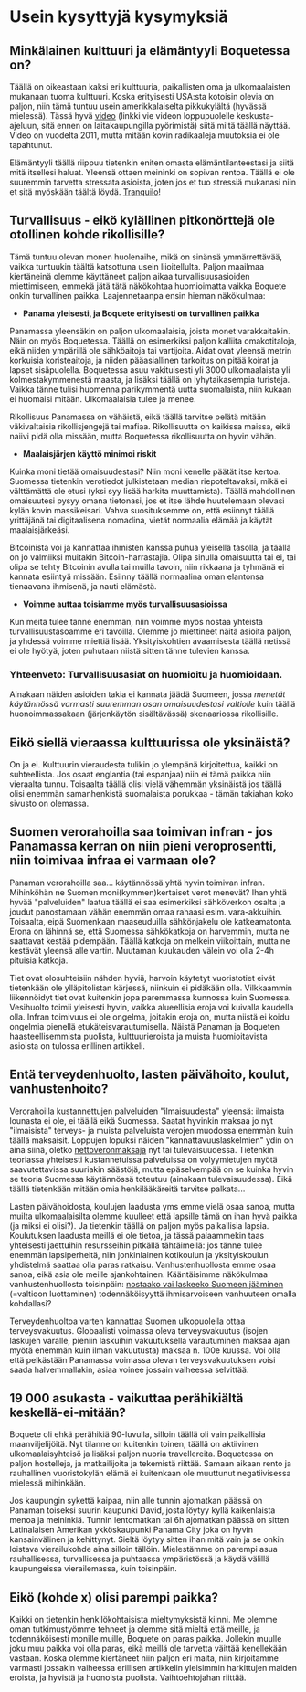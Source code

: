 # Usein kysyttyjä kysymyksiä

## Minkälainen kulttuuri ja elämäntyyli Boquetessa on?

Täällä on oikeastaan kaksi eri kulttuuria, paikallisten oma ja ulkomaalaisten mukanaan tuoma kulttuuri. Koska erityisesti USA:sta kotoisin olevia on paljon, niin tämä tuntuu usein amerikkalaiselta pikkukylältä (hyvässä mielessä). Tässä hyvä [video](https://youtu.be/MS9jd3REekU?t=845) (linkki vie videon loppupuolelle keskusta-ajeluun, sitä ennen on laitakaupungilla pyörimistä) siitä miltä täällä näyttää. Video on vuodelta 2011, mutta mitään kovin radikaaleja muutoksia ei ole tapahtunut.

Elämäntyyli täällä riippuu tietenkin eniten omasta elämäntilanteestasi ja siitä mitä itsellesi haluat. Yleensä ottaen meininki on sopivan rentoa. Täällä ei ole suuremmin tarvetta stressata asioista, joten jos et tuo stressiä mukanasi niin et sitä myöskään täältä löydä. [Tranquilo](http://www.spanishdict.com/translate/tranquilo)!

## Turvallisuus - eikö kylällinen pitkonörttejä ole otollinen kohde rikollisille?

Tämä tuntuu olevan monen huolenaihe, mikä on sinänsä ymmärrettävää, vaikka tuntuukin täältä katsottuna usein liioitellulta. Paljon maailmaa kiertäneinä olemme käyttäneet paljon aikaa turvallisuusasioiden miettimiseen, emmekä jätä tätä näkökohtaa huomioimatta vaikka Boquete onkin turvallinen paikka. Laajennetaanpa ensin hieman näkökulmaa:

- **Panama yleisesti, ja Boquete erityisesti on turvallinen paikka**

Panamassa yleensäkin on paljon ulkomaalaisia, joista monet varakkaitakin. Näin on myös Boquetessa. Täällä on esimerkiksi paljon kalliita omakotitaloja, eikä niiden ympärillä ole sähköaitoja tai vartijoita. Aidat ovat yleensä metrin korkuisia koristeaitoja, ja niiden pääasiallinen tarkoitus on pitää koirat ja lapset sisäpuolella. Boquetessa asuu vakituisesti yli 3000 ulkomaalaista yli kolmestakymmenestä maasta, ja lisäksi täällä on lyhytaikasempia turisteja. Vaikka tänne tulisi huomenna parikymmentä uutta suomalaista, niin kukaan ei huomaisi mitään. Ulkomaalaisia tulee ja menee.

Rikollisuus Panamassa on vähäistä, eikä täällä tarvitse pelätä mitään väkivaltaisia rikollisjengejä tai mafiaa. Rikollisuutta on kaikissa maissa, eikä naiivi pidä olla missään, mutta Boquetessa rikollisuutta on hyvin vähän.

- **Maalaisjärjen käyttö minimoi riskit**

Kuinka moni tietää omaisuudestasi? Niin moni kenelle päätät itse kertoa. Suomessa tietenkin verotiedot julkistetaan median riepoteltavaksi, mikä ei välttämättä ole etusi (yksi syy lisää harkita muuttamista). Täällä mahdollinen omaisuutesi pysyy omana tietonasi, jos et itse lähde huutelemaan olevasi kylän kovin massikeisari. Vahva suosituksemme on, että esiinnyt täällä yrittäjänä tai digitaalisena nomadina, vietät normaalia elämää ja käytät maalaisjärkeäsi. 

Bitcoinista voi ja kannattaa ihmisten kanssa puhua yleisellä tasolla, ja täällä on jo valmiiksi muitakin Bitcoin-harrastajia. Olipa sinulla omaisuutta tai ei, tai olipa se tehty Bitcoinin avulla tai muilla tavoin, niin rikkaana ja tyhmänä ei kannata esiintyä missään. Esiinny täällä normaalina oman elantonsa tienaavana ihmisenä, ja nauti elämästä.

- **Voimme auttaa toisiamme myös turvallisuusasioissa**

Kun meitä tulee tänne enemmän, niin voimme myös nostaa yhteistä turvallisuustasoamme eri tavoilla. Olemme jo miettineet näitä asioita paljon, ja yhdessä voimme miettiä lisää. Yksityiskohtien avaamisesta täällä netissä ei ole hyötyä, joten puhutaan niistä sitten tänne tulevien kanssa.

### Yhteenveto: Turvallisuusasiat on huomioitu ja huomioidaan. 

Ainakaan näiden asioiden takia ei kannata jäädä Suomeen, jossa _menetät käytännössä varmasti suuremman osan omaisuudestasi valtiolle_ kuin täällä huonoimmassakaan (järjenkäytön sisältävässä) skenaariossa rikollisille.

## Eikö siellä vieraassa kulttuurissa ole yksinäistä?

On ja ei. Kulttuurin vieraudesta tulikin jo ylempänä kirjoitettua, kaikki on suhteellista. Jos osaat englantia (tai espanjaa) niin ei tämä paikka niin vieraalta tunnu. Toisaalta täällä olisi vielä vähemmän yksinäistä jos täällä olisi enemmän samanhenkistä suomalaista porukkaa - tämän takiahan koko sivusto on olemassa.

## Suomen verorahoilla saa toimivan infran - jos Panamassa kerran on niin pieni veroprosentti, niin toimivaa infraa ei varmaan ole?

Panaman verorahoilla saa... käytännössä yhtä hyvin toimivan infran. Mihinköhän ne Suomen moni(kymmen)kertaiset verot menevät? Ihan yhtä hyvää "palveluiden" laatua täällä ei saa esimerkiksi sähköverkon osalta ja joudut panostamaan vähän enemmän omaa rahaasi esim. vara-akkuihin. Toisaalta, eipä Suomenkaan maaseuduilla sähkönjakelu ole katkeamatonta. Erona on lähinnä se, että Suomessa sähkökatkoja on harvemmin, mutta ne saattavat kestää pidempään. Täällä katkoja on melkein viikoittain, mutta ne kestävät yleensä alle vartin. Muutaman kuukauden välein voi olla 2-4h pituisia katkoja.

Tiet ovat olosuhteisiin nähden hyviä, harvoin käytetyt vuoristotiet eivät tietenkään ole ylläpitolistan kärjessä, niinkuin ei pidäkään olla. Vilkkaammin liikennöidyt tiet ovat kuitenkin jopa paremmassa kunnossa kuin Suomessa. Vesihuolto toimii yleisesti hyvin, vaikka alueellisia eroja voi kuivalla kaudella olla. Infran toimivuus ei ole ongelma, joitakin eroja on, mutta niistä ei koidu ongelmia pienellä etukäteisvarautumisella. Näistä Panaman ja Boqueten haasteellisemmista puolista, kulttuurieroista ja muista huomioitavista asioista on tulossa erillinen artikkeli.

## Entä terveydenhuolto, lasten päivähoito, koulut, vanhustenhoito?

Verorahoilla kustannettujen palveluiden "ilmaisuudesta" yleensä: ilmaista lounasta ei ole, ei täällä eikä Suomessa. Saatat hyvinkin maksaa jo nyt "ilmaisista" terveys- ja muista palveluista verojen muodossa enemmän kuin täällä maksaisit. Loppujen lopuksi näiden "kannattavuuslaskelmien" ydin on aina siinä, oletko [nettoveronmaksaja](https://cosiddetto.blogspot.com/2016/06/kuka-on-nettoveronmaksaja.html) nyt tai tulevaisuudessa. Tietenkin teoriassa yhteisesti kustannetuissa palveluissa on volyymietujen myötä saavutettavissa suuriakin säästöjä, mutta epäselvempää on se kuinka hyvin se teoria Suomessa käytännössä toteutuu (ainakaan tulevaisuudessa). Eikä täällä tietenkään mitään omia henkilääkäreitä tarvitse palkata...

Lasten päivähoidosta, koulujen laadusta yms emme vielä osaa sanoa, mutta muilta ulkomaalaisilta olemme kuulleet että lapsille tämä on ihan hyvä paikka (ja miksi ei olisi?). Ja tietenkin täällä on paljon myös paikallisia lapsia. Koulutuksen laadusta meillä ei ole tietoa, ja tässä palaammekin taas yhteisesti jaettuihin resursseihin pitkällä tähtäimellä: jos tänne tulee enemmän lapsiperheitä, niin jonkinlainen kotikoulun ja yksityiskoulun yhdistelmä saattaa olla paras ratkaisu. Vanhustenhuollosta emme osaa sanoa, eikä asia ole meille ajankohtainen. Kääntäisimme näkökulmaa vanhustenhuollosta toisinpäin: [nostaako vai laskeeko Suomeen jääminen](https://yle.fi/uutiset/3-9834240 "Muistisairas kuoli aliravitsemukseen Hangossa") (=valtioon luottaminen) todennäköisyyttä ihmisarvoiseen vanhuuteen omalla kohdallasi?

Terveydenhuoltoa varten kannattaa Suomen ulkopuolella ottaa terveysvakuutus. Globaalisti voimassa oleva terveysvakuutus (isojen laskujen varalle, pieniin laskuihin vakuutuksella varautuminen maksaa ajan myötä enemmän kuin ilman vakuutusta) maksaa n. 100e kuussa. Voi olla että pelkästään Panamassa voimassa olevan terveysvakuutuksen voisi saada halvemmallakin, asiaa voinee jossain vaiheessa selvittää.

## 19 000 asukasta - vaikuttaa perähikiältä keskellä-ei-mitään?

Boquete oli ehkä perähikiä 90-luvulla, silloin täällä oli vain paikallisia maanviljelijöitä. Nyt tilanne on kuitenkin toinen, täällä on aktiivinen ulkomaalaisyhteisö ja lisäksi paljon nuoria travellereita. Boquetessa on paljon hostelleja, ja matkailijoita ja tekemistä riittää. Samaan aikaan rento ja rauhallinen vuoristokylän elämä ei kuitenkaan ole muuttunut negatiivisessa mielessä mihinkään. 

Jos kaupungin sykettä kaipaa, niin alle tunnin ajomatkan päässä on Panaman toiseksi suurin kaupunki David, josta löytyy kyllä kaikenlaista menoa ja meininkiä. Tunnin lentomatkan tai 6h ajomatkan päässä on sitten Latinalaisen Amerikan ykköskaupunki Panama City joka on hyvin kansainvälinen ja kehittynyt. Sieltä löytyy sitten ihan mitä vain ja se onkin loistava vierailukohde aina silloin tällöin. Mielestämme on parempi asua rauhallisessa, turvallisessa ja puhtaassa ympäristössä ja käydä välillä kaupungeissa vierailemassa, kuin toisinpäin.

## Eikö (kohde x) olisi parempi paikka?

Kaikki on tietenkin henkilökohtaisista mieltymyksistä kiinni. Me olemme oman tutkimustyömme tehneet ja olemme sitä mieltä että meille, ja todennäköisesti monille muille, Boquete on paras paikka. Jollekin muulle joku muu paikka voi olla paras, eikä meillä ole tarvetta väittää kenellekään vastaan. Koska olemme kiertäneet niin paljon eri maita, niin kirjoitamme varmasti jossakin vaiheessa erillisen artikkelin yleisimmin harkittujen maiden eroista, ja hyvistä ja huonoista puolista. Vaihtoehtojahan riittää.
